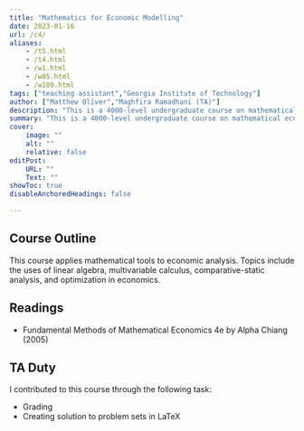 ```yaml
---
title: "Mathematics for Economic Modelling" 
date: 2023-01-16
url: /c4/
aliases: 
    - /t5.html
    - /t4.html
    - /w1.html
    - /w85.html
    - /w109.html
tags: ["teaching assistant","Georgia Institute of Technology"]
author: ["Matthew Oliver","Maghfira Ramadhani (TA)"]
description: "This is a 4000-level undergraduate course on mathematical economics." 
summary: "This is a 4000-level undergraduate course on mathematical economics." 
cover:
    image: ""
    alt: ""
    relative: false
editPost:
    URL: ""
    Text: ""
showToc: true
disableAnchoredHeadings: false

---
```


## Course Outline

This course applies mathematical tools to economic analysis. Topics include the uses of linear algebra, multivariable calculus, comparative-static analysis, and optimization in economics. 

## Readings

- Fundamental Methods of Mathematical Economics 4e by Alpha Chiang (2005)

## TA Duty

I contributed to this course through the following task:
- Grading
- Creating solution to problem sets in LaTeX
